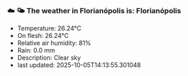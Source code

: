 ### ☁️ 🌤️  The weather in Florianópolis is: Florianópolis

- Temperature: 26.24°C
- On flesh: 26.24°C
- Relative air humidity: 81%
- Rain: 0.0 mm
- Description: Clear sky
- last updated: 2025-10-05T14:13:55.301048
